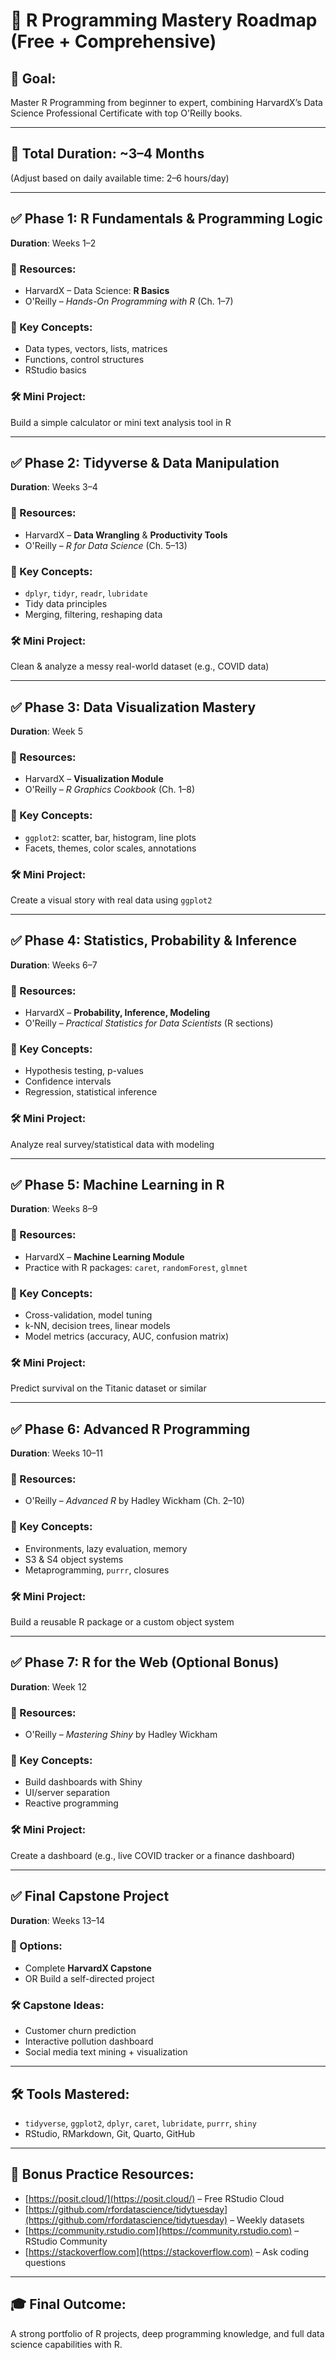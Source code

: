 # 🧠 R Programming Mastery Roadmap (Free + Comprehensive)

## 🎯 Goal:
Master R Programming from beginner to expert, combining HarvardX’s Data Science Professional Certificate with top O'Reilly books.

---

## 📅 Total Duration: ~3–4 Months  
(Adjust based on daily available time: 2–6 hours/day)

---

## ✅ Phase 1: R Fundamentals & Programming Logic  
**Duration**: Weeks 1–2

### 📘 Resources:
- HarvardX – Data Science: **R Basics**
- O'Reilly – *Hands-On Programming with R* (Ch. 1–7)

### 🧠 Key Concepts:
- Data types, vectors, lists, matrices
- Functions, control structures
- RStudio basics

### 🛠️ Mini Project:
Build a simple calculator or mini text analysis tool in R

---

## ✅ Phase 2: Tidyverse & Data Manipulation  
**Duration**: Weeks 3–4

### 📘 Resources:
- HarvardX – **Data Wrangling** & **Productivity Tools**
- O'Reilly – *R for Data Science* (Ch. 5–13)

### 🧠 Key Concepts:
- `dplyr`, `tidyr`, `readr`, `lubridate`
- Tidy data principles
- Merging, filtering, reshaping data

### 🛠️ Mini Project:
Clean & analyze a messy real-world dataset (e.g., COVID data)

---

## ✅ Phase 3: Data Visualization Mastery  
**Duration**: Week 5

### 📘 Resources:
- HarvardX – **Visualization Module**
- O'Reilly – *R Graphics Cookbook* (Ch. 1–8)

### 🧠 Key Concepts:
- `ggplot2`: scatter, bar, histogram, line plots
- Facets, themes, color scales, annotations

### 🛠️ Mini Project:
Create a visual story with real data using `ggplot2`

---

## ✅ Phase 4: Statistics, Probability & Inference  
**Duration**: Weeks 6–7

### 📘 Resources:
- HarvardX – **Probability, Inference, Modeling**
- O'Reilly – *Practical Statistics for Data Scientists* (R sections)

### 🧠 Key Concepts:
- Hypothesis testing, p-values
- Confidence intervals
- Regression, statistical inference

### 🛠️ Mini Project:
Analyze real survey/statistical data with modeling

---

## ✅ Phase 5: Machine Learning in R  
**Duration**: Weeks 8–9

### 📘 Resources:
- HarvardX – **Machine Learning Module**
- Practice with R packages: `caret`, `randomForest`, `glmnet`

### 🧠 Key Concepts:
- Cross-validation, model tuning
- k-NN, decision trees, linear models
- Model metrics (accuracy, AUC, confusion matrix)

### 🛠️ Mini Project:
Predict survival on the Titanic dataset or similar

---

## ✅ Phase 6: Advanced R Programming  
**Duration**: Weeks 10–11

### 📘 Resources:
- O'Reilly – *Advanced R* by Hadley Wickham (Ch. 2–10)

### 🧠 Key Concepts:
- Environments, lazy evaluation, memory
- S3 & S4 object systems
- Metaprogramming, `purrr`, closures

### 🛠️ Mini Project:
Build a reusable R package or a custom object system

---

## ✅ Phase 7: R for the Web (Optional Bonus)  
**Duration**: Week 12

### 📘 Resources:
- O'Reilly – *Mastering Shiny* by Hadley Wickham

### 🧠 Key Concepts:
- Build dashboards with Shiny
- UI/server separation
- Reactive programming

### 🛠️ Mini Project:
Create a dashboard (e.g., live COVID tracker or a finance dashboard)

---

## ✅ Final Capstone Project  
**Duration**: Weeks 13–14

### 📘 Options:
- Complete **HarvardX Capstone**
- OR Build a self-directed project

### 🛠️ Capstone Ideas:
- Customer churn prediction
- Interactive pollution dashboard
- Social media text mining + visualization

---

## 🛠️ Tools Mastered:
- `tidyverse`, `ggplot2`, `dplyr`, `caret`, `lubridate`, `purrr`, `shiny`
- RStudio, RMarkdown, Git, Quarto, GitHub

---

## 📌 Bonus Practice Resources:
- [https://posit.cloud/](https://posit.cloud/) – Free RStudio Cloud
- [https://github.com/rfordatascience/tidytuesday](https://github.com/rfordatascience/tidytuesday) – Weekly datasets
- [https://community.rstudio.com](https://community.rstudio.com) – RStudio Community
- [https://stackoverflow.com](https://stackoverflow.com) – Ask coding questions

---

## 🎓 Final Outcome:
A strong portfolio of R projects, deep programming knowledge, and full data science capabilities with R.
